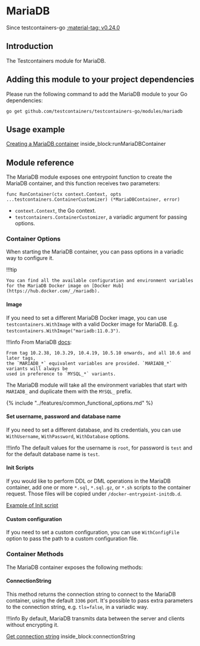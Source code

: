 # MariaDB

Since testcontainers-go <a href="https://github.com/testcontainers/testcontainers-go/releases/tag/v0.24.0"><span class="tc-version">:material-tag: v0.24.0</span></a>

## Introduction

The Testcontainers module for MariaDB.

## Adding this module to your project dependencies

Please run the following command to add the MariaDB module to your Go dependencies:

```
go get github.com/testcontainers/testcontainers-go/modules/mariadb
```

## Usage example

<!--codeinclude-->
[Creating a MariaDB container](../../modules/mariadb/examples_test.go) inside_block:runMariaDBContainer
<!--/codeinclude-->

## Module reference

The MariaDB module exposes one entrypoint function to create the MariaDB container, and this function receives two parameters:

```golang
func RunContainer(ctx context.Context, opts ...testcontainers.ContainerCustomizer) (*MariaDBContainer, error)
```

- `context.Context`, the Go context.
- `testcontainers.ContainerCustomizer`, a variadic argument for passing options.

### Container Options

When starting the MariaDB container, you can pass options in a variadic way to configure it.

!!!tip

    You can find all the available configuration and environment variables for the MariaDB Docker image on [Docker Hub](https://hub.docker.com/_/mariadb).

#### Image

If you need to set a different MariaDB Docker image, you can use `testcontainers.WithImage` with a valid Docker image
for MariaDB. E.g. `testcontainers.WithImage("mariadb:11.0.3")`.

!!!info
    From MariaDB [docs](https://github.com/docker-library/docs/tree/master/mariadb#environment-variables):

    From tag 10.2.38, 10.3.29, 10.4.19, 10.5.10 onwards, and all 10.6 and later tags,
    the `MARIADB_*` equivalent variables are provided. `MARIADB_*` variants will always be
    used in preference to `MYSQL_*` variants.

The MariaDB module will take all the environment variables that start with `MARIADB_` and duplicate them with the `MYSQL_` prefix.

{% include "../features/common_functional_options.md" %}

#### Set username, password and database name

If you need to set a different database, and its credentials, you can use `WithUsername`, `WithPassword`, `WithDatabase`
options.

!!!info
    The default values for the username is `root`, for password is `test` and for the default database name is `test`.

#### Init Scripts

If you would like to perform DDL or DML operations in the MariaDB container, add one or more `*.sql`, `*.sql.gz`, or `*.sh`
scripts to the container request. Those files will be copied under `/docker-entrypoint-initdb.d`.

<!--codeinclude-->
[Example of Init script](../../modules/mariadb/testdata/schema.sql)
<!--/codeinclude-->

#### Custom configuration

If you need to set a custom configuration, you can use `WithConfigFile` option to pass the path to a custom configuration file.

### Container Methods

The MariaDB container exposes the following methods:

#### ConnectionString

This method returns the connection string to connect to the MariaDB container, using the default `3306` port.
It's possible to pass extra parameters to the connection string, e.g. `tls=false`, in a variadic way.

!!!info
    By default, MariaDB transmits data between the server and clients without encrypting it.

<!--codeinclude-->
[Get connection string](../../modules/mariadb/mariadb_test.go) inside_block:connectionString
<!--/codeinclude-->
